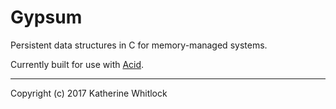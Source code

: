 # Gypsum

Persistent data structures in C for memory-managed systems.

Currently built for use with [Acid](https://github.com/brick-lang/acid).

------------------------------------

Copyright (c) 2017 Katherine Whitlock
